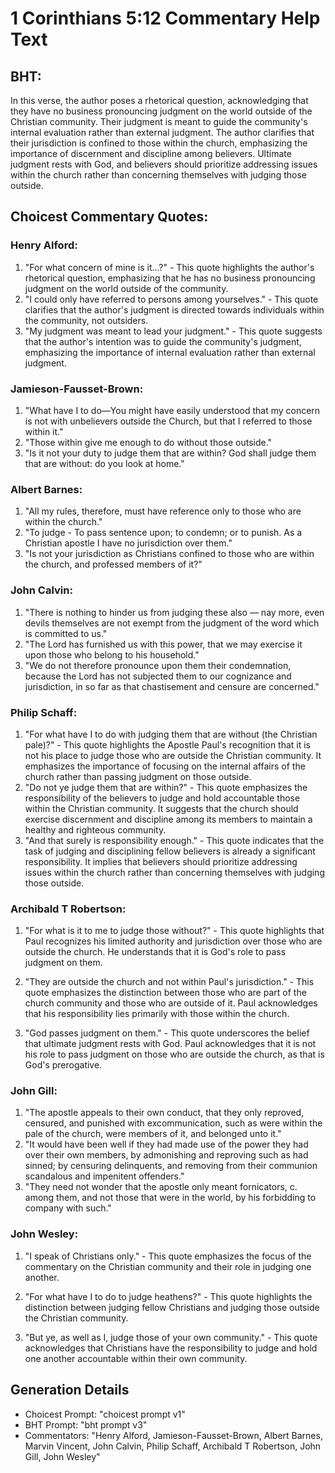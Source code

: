 # 1 Corinthians 5:12 Commentary Help Text

## BHT:
In this verse, the author poses a rhetorical question, acknowledging that they have no business pronouncing judgment on the world outside of the Christian community. Their judgment is meant to guide the community's internal evaluation rather than external judgment. The author clarifies that their jurisdiction is confined to those within the church, emphasizing the importance of discernment and discipline among believers. Ultimate judgment rests with God, and believers should prioritize addressing issues within the church rather than concerning themselves with judging those outside.

## Choicest Commentary Quotes:
### Henry Alford:
1. "For what concern of mine is it...?" - This quote highlights the author's rhetorical question, emphasizing that he has no business pronouncing judgment on the world outside of the community.
2. "I could only have referred to persons among yourselves." - This quote clarifies that the author's judgment is directed towards individuals within the community, not outsiders.
3. "My judgment was meant to lead your judgment." - This quote suggests that the author's intention was to guide the community's judgment, emphasizing the importance of internal evaluation rather than external judgment.

### Jamieson-Fausset-Brown:
1. "What have I to do—You might have easily understood that my concern is not with unbelievers outside the Church, but that I referred to those within it." 
2. "Those within give me enough to do without those outside." 
3. "Is it not your duty to judge them that are within? God shall judge them that are without: do you look at home."

### Albert Barnes:
1. "All my rules, therefore, must have reference only to those who are within the church."
2. "To judge - To pass sentence upon; to condemn; or to punish. As a Christian apostle I have no jurisdiction over them."
3. "Is not your jurisdiction as Christians confined to those who are within the church, and professed members of it?"

### John Calvin:
1. "There is nothing to hinder us from judging these also — nay more, even devils themselves are not exempt from the judgment of the word which is committed to us."
2. "The Lord has furnished us with this power, that we may exercise it upon those who belong to his household."
3. "We do not therefore pronounce upon them their condemnation, because the Lord has not subjected them to our cognizance and jurisdiction, in so far as that chastisement and censure are concerned."

### Philip Schaff:
1. "For what have I to do with judging them that are without (the Christian pale)?" - This quote highlights the Apostle Paul's recognition that it is not his place to judge those who are outside the Christian community. It emphasizes the importance of focusing on the internal affairs of the church rather than passing judgment on those outside.
2. "Do not ye judge them that are within?" - This quote emphasizes the responsibility of the believers to judge and hold accountable those within the Christian community. It suggests that the church should exercise discernment and discipline among its members to maintain a healthy and righteous community.
3. "And that surely is responsibility enough." - This quote indicates that the task of judging and disciplining fellow believers is already a significant responsibility. It implies that believers should prioritize addressing issues within the church rather than concerning themselves with judging those outside.

### Archibald T Robertson:
1. "For what is it to me to judge those without?" - This quote highlights that Paul recognizes his limited authority and jurisdiction over those who are outside the church. He understands that it is God's role to pass judgment on them.

2. "They are outside the church and not within Paul's jurisdiction." - This quote emphasizes the distinction between those who are part of the church community and those who are outside of it. Paul acknowledges that his responsibility lies primarily with those within the church.

3. "God passes judgment on them." - This quote underscores the belief that ultimate judgment rests with God. Paul acknowledges that it is not his role to pass judgment on those who are outside the church, as that is God's prerogative.

### John Gill:
1. "The apostle appeals to their own conduct, that they only reproved, censured, and punished with excommunication, such as were within the pale of the church, were members of it, and belonged unto it."
2. "It would have been well if they had made use of the power they had over their own members, by admonishing and reproving such as had sinned; by censuring delinquents, and removing from their communion scandalous and impenitent offenders."
3. "They need not wonder that the apostle only meant fornicators, c. among them, and not those that were in the world, by his forbidding to company with such."

### John Wesley:
1. "I speak of Christians only." - This quote emphasizes the focus of the commentary on the Christian community and their role in judging one another.

2. "For what have I to do to judge heathens?" - This quote highlights the distinction between judging fellow Christians and judging those outside the Christian community.

3. "But ye, as well as I, judge those of your own community." - This quote acknowledges that Christians have the responsibility to judge and hold one another accountable within their own community.


## Generation Details
- Choicest Prompt: "choicest prompt v1"
- BHT Prompt: "bht prompt v3"
- Commentators: "Henry Alford, Jamieson-Fausset-Brown, Albert Barnes, Marvin Vincent, John Calvin, Philip Schaff, Archibald T Robertson, John Gill, John Wesley"
